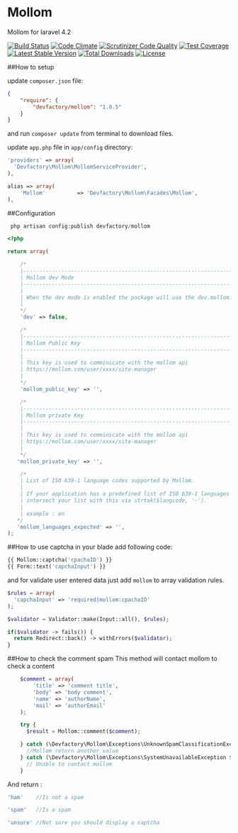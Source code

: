 Mollom
======

Mollom for laravel 4.2

[![Build Status](https://travis-ci.org/DevFactoryCH/Mollom.svg)](https://travis-ci.org/DevFactoryCH/Mollom)
[![Code Climate](https://codeclimate.com/github/DevFactoryCH/Mollom/badges/gpa.svg)](https://codeclimate.com/github/DevFactoryCH/Mollom)
[![Scrutinizer Code Quality](https://scrutinizer-ci.com/g/DevFactoryCH/mollom/badges/quality-score.png?b=master)](https://scrutinizer-ci.com/g/DevFactoryCH/mollom/?branch=master)
[![Test Coverage](https://codeclimate.com/github/DevFactoryCH/Mollom/badges/coverage.svg)](https://codeclimate.com/github/DevFactoryCH/Mollom)
[![Latest Stable Version](https://poser.pugx.org/devfactory/mollom/v/stable.svg)](https://packagist.org/packages/devfactory/mollom)
[![Total Downloads](https://poser.pugx.org/devfactory/mollom/downloads.svg)](https://packagist.org/packages/devfactory/mollom)
[![License](https://poser.pugx.org/devfactory/Mollom/license.svg)](https://packagist.org/packages/devfactory/Mollom)


##How to setup

update `composer.json` file:

```json
{
    "require": {
        "devfactory/mollom": "1.0.5"
    }
}
```

and run `composer update` from terminal to download files.

update `app.php` file in `app/config` directory:

```php
'providers' => array(
  'Devfactory\Mollom\MollomServiceProvider',
),
```

```php
alias => array(
    'Mollom'          => 'Devfactory\Mollom\Facades\Mollom',
),
```

##Configuration

```php
 php artisan config:publish devfactory/mollom
```

```php
<?php

return array(

	/*
	|--------------------------------------------------------------------------
	| Mollom dev Mode
	|--------------------------------------------------------------------------
	|
	| When the dev mode is enabled the package will use the dev.mollom.com api
	|
	*/
    'dev' => false,

	/*
	|--------------------------------------------------------------------------
	| Mollom Public Key
	|--------------------------------------------------------------------------
	|
	| This key is used to comminicate with the mollom api
    | https://mollom.com/user/xxxx/site-manager
	|
	*/
    'mollom_public_key' => '',

	/*
	|--------------------------------------------------------------------------
	| Mollom private Key
	|--------------------------------------------------------------------------
	|
	| This key is used to comminicate with the mollom api
    | https://mollom.com/user/xxxx/site-manager
    |
    */
   'mollom_private_key' => '',

    /*
    | List of ISO 639-1 language codes supported by Mollom.
    |
    | If your application has a predefined list of ISO 639-1 languages already,
    | intersect your list with this via strtok($langcode, '-').
    |
    | example : en
   */
   'mollom_languages_expected' => '',
);

```

##How to use captcha
in your blade add following code:

```php
{{ Mollom::captcha('cpachaID') }}
{{ Form::text('capchaInput') }}

```

and for validate user entered data just add `mollom` to array validation rules.

```php
$rules = array(
  'capchaInput' => 'required|mollom:cpachaID'
);

$validator = Validator::make(Input::all(), $rules);

if($validator -> fails()) {
  return Redirect::back() -> withErrors($validator);
}
```

##How to check the comment spam
This method will contact mollom to check a content

```php
    $comment = array(
        'title' => 'comment title',
        'body' => 'body comment',
        'name' => 'authorName',
        'mail' => 'authorEmail'
    );

    try {
      $result = Mollom::comment($comment);

    } catch (\Devfactory\Mollom\Exceptions\UnknownSpamClassificationException $e) {
      //Mollom return anothor value
    } catch (\Devfactory\Mollom\Exceptions\SystemUnavailableException $e) {
      // Unable to contact mollom
    }
```
And return :

```php
'ham'    //Is not a spam

'spam'   //Is a spam

'unsure' //Not sure you should display a captcha
```
